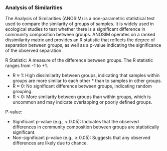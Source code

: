 ### Analysis of Similarities
The Analysis of Similarities (ANOSIM) is a non-parametric statistical test used to compare the similarity of groups of samples. It is widely used in ecological studies to test whether there is a significant difference in community composition between groups. ANOSIM operates on a ranked dissimilarity matrix and provides an R statistic that reflects the degree of separation between groups, as well as a p-value indicating the significance of the observed separation.

R Statistic: A measure of the difference between groups. The R statistic ranges from -1 to +1.
* R ≈ 1: High dissimilarity between groups, indicating that samples within groups are more similar to each other * than to samples in other groups.
* R ≈ 0: No significant difference between groups, indicating random grouping.
* R < 0: More similarity between groups than within groups, which is uncommon and may indicate overlapping or poorly defined groups.

P-value:
* Significant p-value (e.g., < 0.05): Indicates that the observed differences in community composition between groups are statistically significant.
* Non-significant p-value (e.g., ≥ 0.05): Suggests that any observed differences are likely due to chance.